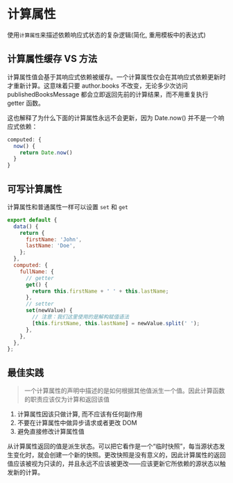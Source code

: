 # 计算属性

使用`计算属性`来描述依赖响应式状态的复杂逻辑(简化, 重用模板中的表达式)

## 计算属性缓存 VS 方法

计算属性值会基于其响应式依赖被缓存。一个计算属性仅会在其响应式依赖更新时才重新计算。这意味着只要 author.books 不改变，无论多少次访问 publishedBooksMessage 都会立即返回先前的计算结果，而不用重复执行 getter 函数。

这也解释了为什么下面的计算属性永远不会更新，因为 Date.now() 并不是一个响应式依赖：

```js
computed: {
  now() {
    return Date.now()
  }
}
```

## 可写计算属性

计算属性和普通属性一样可以设置 `set` 和 `get`

```js
export default {
  data() {
    return {
      firstName: 'John',
      lastName: 'Doe',
    };
  },
  computed: {
    fullName: {
      // getter
      get() {
        return this.firstName + ' ' + this.lastName;
      },
      // setter
      set(newValue) {
        // 注意：我们这里使用的是解构赋值语法
        [this.firstName, this.lastName] = newValue.split(' ');
      },
    },
  },
};
```

## 最佳实践

> 一个计算属性的声明中描述的是如何根据其他值派生一个值。因此计算函数的职责应该仅为计算和返回该值

1. 计算属性因该只做计算, 而不应该有任何副作用
2. 不要在计算属性中做异步请求或者更改 DOM
3. 避免直接修改计算属性值

从计算属性返回的值是派生状态。可以把它看作是一个“临时快照”，每当源状态发生变化时，就会创建一个新的快照。更改快照是没有意义的，因此计算属性的返回值应该被视为只读的，并且永远不应该被更改——应该更新它所依赖的源状态以触发新的计算。


